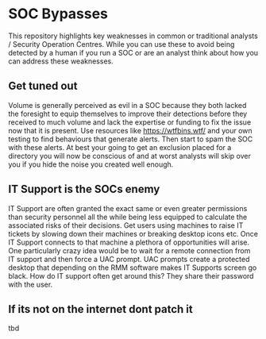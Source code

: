 # SOC Bypasses

This repository highlights key weaknesses in common or traditional analysts / Security Operation Centres. While you can use these to avoid being detected by a human if you run a SOC or are an analyst think about how you can address these weaknesses.

## Get tuned out

Volume is generally perceived as evil in a SOC because they both lacked the foresight to equip themselves to improve their detections before they received to much volume and lack the expertise or funding to fix the issue now that it is present. Use resources like https://wtfbins.wtf/ and your own testing to find behaviours that generate alerts. Then start to spam the SOC with these alerts. At best your going to get an exclusion placed for a directory you will now be conscious of and at worst analysts will skip over you if you hide the noise you created well enough.

## IT Support is the SOCs enemy

IT Support are often granted the exact same or even greater permissions than security personnel all the while being less equipped to calculate the associated risks of their decisions. Get users using machines to raise IT tickets by slowing down their machines or breaking desktop icons etc. Once IT Support connects to that machine a plethora of opportunities will arise. One particularly crazy idea would be to wait for a remote connection from IT support and then force a UAC prompt. UAC prompts create a protected desktop that depending on the RMM software makes IT Supports screen go black. How do IT support often get around this? They share their password with the user.


## If its not on the internet dont patch it

tbd
